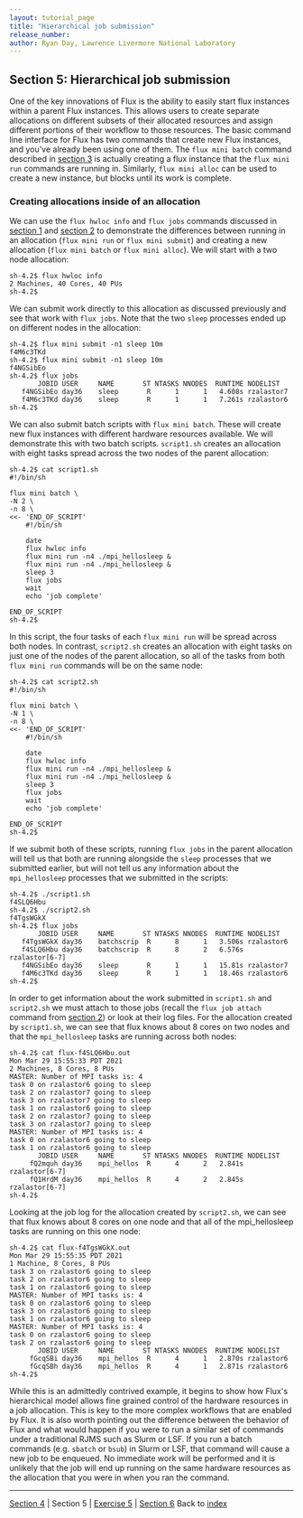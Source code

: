 ```yaml
---
layout: tutorial_page
title: "Hierarchical job submission"
release_number:
author: Ryan Day, Lawrence Livermore National Laboratory
---
```


## Section 5: Hierarchical job submission
One of the key innovations of Flux is the ability to easily start flux instances within a parent Flux instances. This allows users to create separate allocations on different subsets of their allocated resources and assign different portions of their workflow to those resources. The basic command line interface for Flux has two commands that create new Flux instances, and you've already been using one of them. The `flux mini batch` command described in [section 3](/flux/section3) is actually creating a flux instance that the `flux mini run` commands are running in. Similarly, `flux mini alloc` can be used to create a new instance, but blocks until its work is complete.
### Creating allocations inside of an allocation
We can use the `flux hwloc info` and `flux jobs` commands discussed in [section 1](/flux/section1) and [section 2](/flux/section2) to demonstrate the differences between running in an allocation (`flux mini run` or `flux mini submit`) and creating a new allocation (`flux mini batch` or `flux mini alloc`). We will start with a two node allocation:
```
sh-4.2$ flux hwloc info
2 Machines, 40 Cores, 40 PUs
sh-4.2$
```
We can submit work directly to this allocation as discussed previously and see that work with `flux jobs`. Note that the two `sleep` processes ended up on different nodes in the allocation:
```
sh-4.2$ flux mini submit -n1 sleep 10m
f4M6c3TKd
sh-4.2$ flux mini submit -n1 sleep 10m
f4NGSibEo
sh-4.2$ flux jobs
       JOBID USER     NAME       ST NTASKS NNODES  RUNTIME NODELIST
   f4NGSibEo day36    sleep       R      1      1   4.608s rzalastor7
   f4M6c3TKd day36    sleep       R      1      1   7.261s rzalastor6
sh-4.2$
```
We can also submit batch scripts with `flux mini batch`. These will create new flux instances with different hardware resources available. We will demonstrate this with two batch scripts. `script1.sh` creates an allocation with eight tasks spread across the two nodes of the parent allocation:
```
sh-4.2$ cat script1.sh
#!/bin/sh

flux mini batch \
-N 2 \
-n 8 \
<<- 'END_OF_SCRIPT'
    #!/bin/sh

    date
    flux hwloc info
    flux mini run -n4 ./mpi_hellosleep &
    flux mini run -n4 ./mpi_hellosleep &
    sleep 3
    flux jobs
    wait
    echo 'job complete'

END_OF_SCRIPT
sh-4.2$
```
In this script, the four tasks of each `flux mini run` will be spread across both nodes. In contrast, `script2.sh` creates an allocation with eight tasks on just one of the nodes of the parent allocation, so all of the tasks from both `flux mini run` commands will be on the same node:
```
sh-4.2$ cat script2.sh
#!/bin/sh

flux mini batch \
-N 1 \
-n 8 \
<<- 'END_OF_SCRIPT'
    #!/bin/sh

    date
    flux hwloc info
    flux mini run -n4 ./mpi_hellosleep &
    flux mini run -n4 ./mpi_hellosleep &
    sleep 3
    flux jobs
    wait
    echo 'job complete'

END_OF_SCRIPT
sh-4.2$
```
If we submit both of these scripts, running `flux jobs` in the parent allocation will tell us that both are running alongside the `sleep` processes that we submitted earlier, but will not tell us any information about the `mpi_hellosleep` processes that we submitted in the scripts:
```
sh-4.2$ ./script1.sh
f4SLQ6Hbu
sh-4.2$ ./script2.sh
f4TgsWGkX
sh-4.2$ flux jobs
       JOBID USER     NAME       ST NTASKS NNODES  RUNTIME NODELIST
   f4TgsWGkX day36    batchscrip  R      8      1   3.506s rzalastor6
   f4SLQ6Hbu day36    batchscrip  R      8      2   6.576s rzalastor[6-7]
   f4NGSibEo day36    sleep       R      1      1   15.81s rzalastor7
   f4M6c3TKd day36    sleep       R      1      1   18.46s rzalastor6
sh-4.2$
```
In order to get information about the work submitted in `script1.sh` and `script2.sh` we must attach to those jobs (recall the `flux job attach` command from [section 2](/flux/section2)) or look at their log files. For the allocation created by `script1.sh`, we can see that flux knows about 8 cores on two nodes and that the `mpi_hellosleep` tasks are running across both nodes:
```
sh-4.2$ cat flux-f4SLQ6Hbu.out
Mon Mar 29 15:55:33 PDT 2021
2 Machines, 8 Cores, 8 PUs
MASTER: Number of MPI tasks is: 4
task 0 on rzalastor6 going to sleep
task 2 on rzalastor7 going to sleep
task 3 on rzalastor7 going to sleep
task 1 on rzalastor6 going to sleep
task 2 on rzalastor7 going to sleep
task 3 on rzalastor7 going to sleep
MASTER: Number of MPI tasks is: 4
task 0 on rzalastor6 going to sleep
task 1 on rzalastor6 going to sleep
       JOBID USER     NAME       ST NTASKS NNODES  RUNTIME NODELIST
     fQ2mquh day36    mpi_hellos  R      4      2   2.841s rzalastor[6-7]
     fQ1HrdM day36    mpi_hellos  R      4      2   2.845s rzalastor[6-7]
sh-4.2$
```
Looking at the job log for the allocation created by `script2.sh`, we can see that flux knows about 8 cores on one node and that all of the mpi_hellosleep tasks are running on this one node:
```
sh-4.2$ cat flux-f4TgsWGkX.out
Mon Mar 29 15:55:35 PDT 2021
1 Machine, 8 Cores, 8 PUs
task 3 on rzalastor6 going to sleep
task 2 on rzalastor6 going to sleep
task 1 on rzalastor6 going to sleep
MASTER: Number of MPI tasks is: 4
task 0 on rzalastor6 going to sleep
task 3 on rzalastor6 going to sleep
task 1 on rzalastor6 going to sleep
MASTER: Number of MPI tasks is: 4
task 0 on rzalastor6 going to sleep
task 2 on rzalastor6 going to sleep
       JOBID USER     NAME       ST NTASKS NNODES  RUNTIME NODELIST
     fGcqSBi day36    mpi_hellos  R      4      1   2.870s rzalastor6
     fGcqSBh day36    mpi_hellos  R      4      1   2.871s rzalastor6
sh-4.2$
```
While this is an admittedly contrived example, it begins to show how Flux's hierarchical model allows fine grained control of the hardware resources in a job allocation. This is key to the more complex workflows that are enabled by Flux. It is also worth pointing out the difference between the behavior of Flux and what would happen if you were to run a similar set of commands under a traditional RJMS such as Slurm or LSF. If you run a batch commands (e.g. `sbatch` or `bsub`) in Slurm or LSF, that command will cause a new job to be enqueued. No immediate work will be performed and it is unlikely that the job will end up running on the same hardware resources as the allocation that you were in when you ran the command.

---
[Section 4](/flux/section4) | Section 5 | [Exercise 5](/flux/exercise5) | [Section 6](/flux/section6)
Back to [index](/flux/index)
